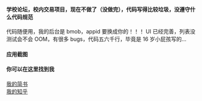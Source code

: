 #### 学校论坛，校内交易项目，现在不做了（没做完），代码写得比较垃圾，没遵守什么代码规范
代码随便用，我的后台是 bmob，appid 要换成你的！！！
UI 已经完善，列表没测试会不会 OOM，有很多 bugs，代码五六千行，毕竟是 16 岁小屁孩写的...

#### 应用截图

#### 你可以在这里找到我
[我的简书](http://www.jianshu.com/u/ef973623dd2b) \
[我的知乎](https://www.zhihu.com/people/mcmenjoy/activities)

